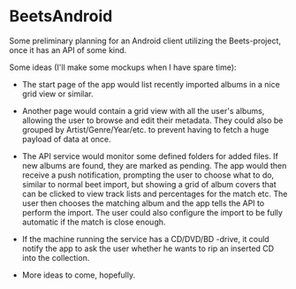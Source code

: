 # BeetsAndroid
Some preliminary planning for an Android client utilizing the Beets-project, once it has an API of some kind.

Some ideas (I'll make some mockups when I have spare time):
 
  * The start page of the app would list recently imported albums in a nice grid view or similar.
  * Another page would contain a grid view with all the user's albums, allowing the user to browse and edit their metadata. They could also be grouped by Artist/Genre/Year/etc. to prevent having to fetch a huge payload of data at once.
  
  * The API service would monitor some defined folders for added files. If new albums are found, they are marked as pending. The app would then receive a push notification, prompting the user to choose what to do, similar to normal beet import, but showing a grid of album covers that can be clicked to view track lists and percentages for the match etc. The user then chooses the matching album and the app tells the API to perform the import. The user could also configure the import to be fully automatic if the match is close enough.
  * If the machine running the service has a CD/DVD/BD -drive, it could notify the app to ask the user whether he wants to rip an inserted CD into the collection.
  * More ideas to come, hopefully.
